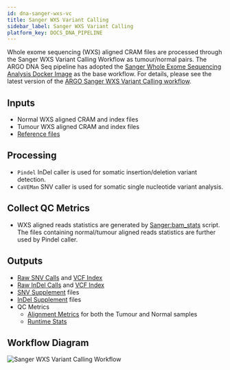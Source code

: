 ```yaml
---
id: dna-sanger-wxs-vc
title: Sanger WXS Variant Calling
sidebar_label: Sanger WXS Variant Calling
platform_key: DOCS_DNA_PIPELINE
---
```


Whole exome sequencing (WXS) aligned CRAM files are processed through the Sanger WXS Variant Calling Workflow as tumour/normal pairs. The ARGO DNA Seq pipeline has adopted the [Sanger Whole Exome Sequencing Analysis Docker Image](https://quay.io/wtsicgp/dockstore-cgpwxs:3.1.6) as the base workflow. For details, please see the latest version of the [ARGO Sanger WXS Variant Calling workflow](https://github.com/icgc-argo-workflows/sanger-wxs-variant-calling/releases).

## Inputs

- Normal WXS aligned CRAM and index files
- Tumour WXS aligned CRAM and index files
- [Reference files](ftp://ftp.sanger.ac.uk/pub/cancer/dockstore/human/GRCh38_hla_decoy_ebv)

## Processing

- `Pindel` InDel caller is used for somatic insertion/deletion variant detection.
- `CaVEMan` SNV caller is used for somatic single nucleotide variant analysis.

## Collect QC Metrics

- WXS aligned reads statistics are generated by [Sanger:bam_stats](https://github.com/ICGC-TCGA-PanCancer/PCAP-core/blob/master/bin/bam_stats.pl) script. The files containing normal/tumour aligned reads statistics are further used by Pindel caller.

## Outputs

- [Raw SNV Calls](/docs/data/variant-calls#raw-snv-calls) and [VCF Index](/docs/data/variant-calls#vcf-index)
- [Raw InDel Calls](/docs/data/variant-calls#raw-indel-calls) and [VCF Index](/docs/data/variant-calls#vcf-index)
- [SNV Supplement](/docs/data/variant-calls#snv-supplement) files
- [InDel Supplement](/docs/data/variant-calls#indel-supplement) files
- QC Metrics
  - [Alignment Metrics](/docs/data/qc-metrics#aligned-reads-qc) for both the Tumour and Normal samples
  - [Runtime Stats](/docs/data/qc-metrics#analysis-qc)

## Workflow Diagram

![Sanger WXS Variant Calling Workflow](/assets/analysis-workflows/ARGO-WXS-variant-calling.png)
